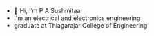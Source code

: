 - 👋 Hi, I’m P A Sushmitaa
- I'm an electrical and electronics engineering
- graduate at Thiagarajar College of Engineering
  
